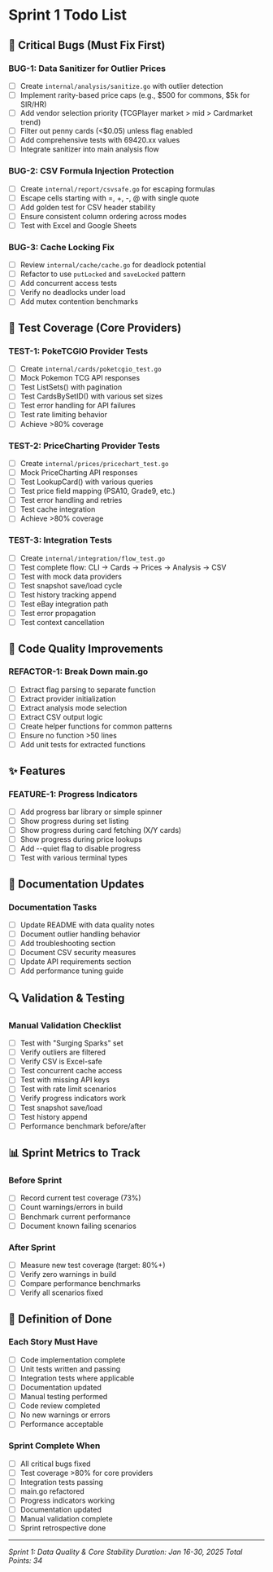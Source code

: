 # Sprint 1 Todo List

## 🔴 Critical Bugs (Must Fix First)

### BUG-1: Data Sanitizer for Outlier Prices
- [ ] Create `internal/analysis/sanitize.go` with outlier detection
- [ ] Implement rarity-based price caps (e.g., $500 for commons, $5k for SIR/HR)
- [ ] Add vendor selection priority (TCGPlayer market > mid > Cardmarket trend)
- [ ] Filter out penny cards (<$0.05) unless flag enabled
- [ ] Add comprehensive tests with 69420.xx values
- [ ] Integrate sanitizer into main analysis flow

### BUG-2: CSV Formula Injection Protection
- [ ] Create `internal/report/csvsafe.go` for escaping formulas
- [ ] Escape cells starting with =, +, -, @ with single quote
- [ ] Add golden test for CSV header stability
- [ ] Ensure consistent column ordering across modes
- [ ] Test with Excel and Google Sheets

### BUG-3: Cache Locking Fix
- [ ] Review `internal/cache/cache.go` for deadlock potential
- [ ] Refactor to use `putLocked` and `saveLocked` pattern
- [ ] Add concurrent access tests
- [ ] Verify no deadlocks under load
- [ ] Add mutex contention benchmarks

## 🧪 Test Coverage (Core Providers)

### TEST-1: PokeTCGIO Provider Tests
- [ ] Create `internal/cards/poketcgio_test.go`
- [ ] Mock Pokemon TCG API responses
- [ ] Test ListSets() with pagination
- [ ] Test CardsBySetID() with various set sizes
- [ ] Test error handling for API failures
- [ ] Test rate limiting behavior
- [ ] Achieve >80% coverage

### TEST-2: PriceCharting Provider Tests
- [ ] Create `internal/prices/pricechart_test.go`
- [ ] Mock PriceCharting API responses
- [ ] Test LookupCard() with various queries
- [ ] Test price field mapping (PSA10, Grade9, etc.)
- [ ] Test error handling and retries
- [ ] Test cache integration
- [ ] Achieve >80% coverage

### TEST-3: Integration Tests
- [ ] Create `internal/integration/flow_test.go`
- [ ] Test complete flow: CLI → Cards → Prices → Analysis → CSV
- [ ] Test with mock data providers
- [ ] Test snapshot save/load cycle
- [ ] Test history tracking append
- [ ] Test eBay integration path
- [ ] Test error propagation
- [ ] Test context cancellation

## 🔧 Code Quality Improvements

### REFACTOR-1: Break Down main.go
- [ ] Extract flag parsing to separate function
- [ ] Extract provider initialization
- [ ] Extract analysis mode selection
- [ ] Extract CSV output logic
- [ ] Create helper functions for common patterns
- [ ] Ensure no function >50 lines
- [ ] Add unit tests for extracted functions

## ✨ Features

### FEATURE-1: Progress Indicators
- [ ] Add progress bar library or simple spinner
- [ ] Show progress during set listing
- [ ] Show progress during card fetching (X/Y cards)
- [ ] Show progress during price lookups
- [ ] Add --quiet flag to disable progress
- [ ] Test with various terminal types

## 📝 Documentation Updates

### Documentation Tasks
- [ ] Update README with data quality notes
- [ ] Document outlier handling behavior
- [ ] Add troubleshooting section
- [ ] Document CSV security measures
- [ ] Update API requirements section
- [ ] Add performance tuning guide

## 🔍 Validation & Testing

### Manual Validation Checklist
- [ ] Test with "Surging Sparks" set
- [ ] Verify outliers are filtered
- [ ] Verify CSV is Excel-safe
- [ ] Test concurrent cache access
- [ ] Test with missing API keys
- [ ] Test with rate limit scenarios
- [ ] Verify progress indicators work
- [ ] Test snapshot save/load
- [ ] Test history append
- [ ] Performance benchmark before/after

## 📊 Sprint Metrics to Track

### Before Sprint
- [ ] Record current test coverage (73%)
- [ ] Count warnings/errors in build
- [ ] Benchmark current performance
- [ ] Document known failing scenarios

### After Sprint
- [ ] Measure new test coverage (target: 80%+)
- [ ] Verify zero warnings in build
- [ ] Compare performance benchmarks
- [ ] Verify all scenarios fixed

## 🚀 Definition of Done

### Each Story Must Have
- [ ] Code implementation complete
- [ ] Unit tests written and passing
- [ ] Integration tests where applicable
- [ ] Documentation updated
- [ ] Manual testing performed
- [ ] Code review completed
- [ ] No new warnings or errors
- [ ] Performance acceptable

### Sprint Complete When
- [ ] All critical bugs fixed
- [ ] Test coverage >80% for core providers
- [ ] Integration tests passing
- [ ] main.go refactored
- [ ] Progress indicators working
- [ ] Documentation updated
- [ ] Manual validation complete
- [ ] Sprint retrospective done

---

*Sprint 1: Data Quality & Core Stability*
*Duration: Jan 16-30, 2025*
*Total Points: 34*
